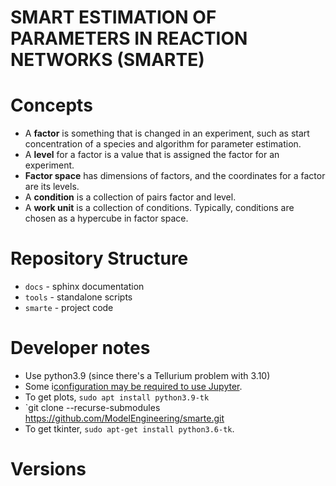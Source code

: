 # SMART ESTIMATION OF PARAMETERS IN REACTION NETWORKS (SMARTE)

# Concepts

* A **factor** is something that is changed in an experiment, such as start concentration of a species and algorithm for parameter estimation.
* A **level** for a factor is a value that is assigned the factor for an experiment.
* **Factor space** has dimensions of factors, and the coordinates for a factor are its levels.
* A **condition** is a collection of pairs factor and level.
* A **work unit** is a collection of conditions. Typically, conditions are chosen as a hypercube in factor space.

# Repository Structure
* `docs` - sphinx documentation
* `tools` - standalone scripts
* `smarte` - project code

# Developer notes
* Use python3.9 (since there's a Tellurium problem with 3.10)
* Some i[configuration may be required to use Jupyter](https://stackoverflow.com/questions/67679019/jupyter-lab-not-opening-on-ubuntu).
* To get plots, ``sudo apt install python3.9-tk``
* `git clone --recurse-submodules https://github.com/ModelEngineering/smarte.git
* To get tkinter, ``sudo apt-get install python3.6-tk``.

# Versions
